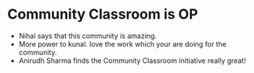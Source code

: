 # Community Classroom is OP

- Nihal says that this community is amazing.
- More power to kunal. love the work which your are doing for the community.
- Anirudh Sharma finds the Community Classroom initiative really great!
